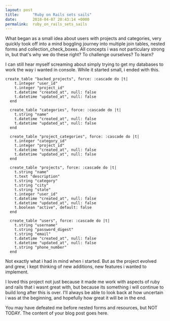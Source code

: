 ```yaml
---
layout: post
title:      "Ruby on Rails sets sails"
date:       2018-04-07 20:43:14 +0000
permalink:  ruby_on_rails_sets_sails
---
```


What began as a small idea about users with projects and categories, very quickly took off into a mind boggling journey into multiple join tables, nested forms and collection_check_boxes. All concepts i was not particulary strong in, but that's why we do these right? To challenge ourselves? To learn?

I can still hear myself screaming about simply trying to get my databases to work the way i wanted in console. While it started small, i ended with this. 

```
create_table "backed_projects", force: :cascade do |t|
    t.integer "user_id"
    t.integer "project_id"
    t.datetime "created_at", null: false
    t.datetime "updated_at", null: false
  end

  create_table "categories", force: :cascade do |t|
    t.string "name"
    t.datetime "created_at", null: false
    t.datetime "updated_at", null: false
  end

  create_table "project_categories", force: :cascade do |t|
    t.integer "category_id"
    t.integer "project_id"
    t.datetime "created_at", null: false
    t.datetime "updated_at", null: false
  end

  create_table "projects", force: :cascade do |t|
    t.string "name"
    t.text "description"
    t.string "category"
    t.string "city"
    t.string "state"
    t.integer "user_id"
    t.datetime "created_at", null: false
    t.datetime "updated_at", null: false
    t.boolean "active", default: false
  end

  create_table "users", force: :cascade do |t|
    t.string "username"
    t.string "password_digest"
    t.string "email"
    t.datetime "created_at", null: false
    t.datetime "updated_at", null: false
    t.string "phone_number"
  end
```

Not exactly what i had in mind when i started. But as the project evolved and grew, i kept thinking of new additions, new features i wanted to implement. 

I loved this project not just because it made me work with aspects of ruby and rails that i wasnt great with, but because its something i will continue to build long after this is over. I'll always be able to look back at how uncertain i was at the beginning, and hopefully how great it will be in the end. 

You may have defeated me before nested forms and resources, but NOT TODAY.
The content of your blog post goes here.
